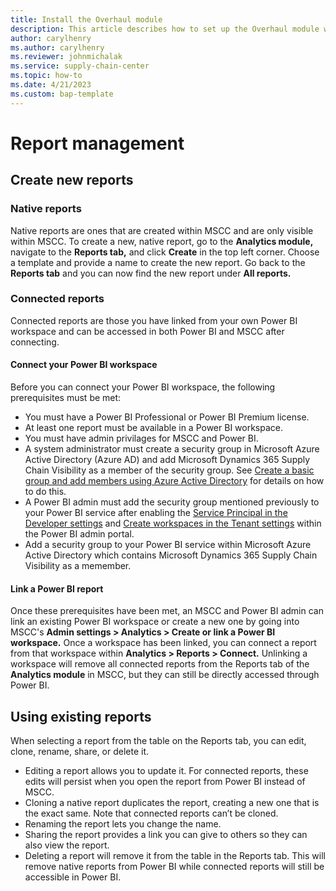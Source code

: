 ```yaml
---
title: Install the Overhaul module
description: This article describes how to set up the Overhaul module within Microsoft Supply Chain Center.
author: carylhenry
ms.author: carylhenry
ms.reviewer: johnmichalak
ms.service: supply-chain-center
ms.topic: how-to
ms.date: 4/21/2023
ms.custom: bap-template
---
```


# Report management

## Create new reports
### Native reports
Native reports are ones that are created within MSCC and are only visible within MSCC. To create a new, native report, go to the **Analytics module,** navigate to the **Reports tab,** and click **Create** in the top left corner. Choose a template and provide a name to create the new report. Go back to the **Reports tab** and you can now find the new report under **All reports.** 


### Connected reports
Connected reports are those you have linked from your own Power BI workspace and can be accessed in both Power BI and MSCC after connecting. 

#### Connect your Power BI workspace
Before you can connect your Power BI workspace, the following prerequisites must be met:
- You must have a Power BI Professional or Power BI Premium license.
- At least one report must be available in a Power BI workspace.
- You must have admin privilages for MSCC and Power BI.
- A system administrator must create a security group in Microsoft Azure Active Directory (Azure AD) and add Microsoft Dynamics 365 Supply Chain Visibility as a member of the security group. See [Create a basic group and add members using Azure Active Directory](https://learn.microsoft.com/azure/active-directory/fundamentals/how-to-manage-groups) for details on how to do this.  
- A Power BI admin must add the security group mentioned previously to your Power BI service after enabling the [Service Principal in the Developer settings](https://learn.microsoft.com/power-bi/enterprise/service-premium-service-principal#enable-service-principals) and [Create workspaces in the Tenant settings](https://learn.microsoft.com/power-bi/admin/service-admin-portal-workspace#create-the-new-workspaces) within the Power BI admin portal.
- Add a security group to your Power BI service within Microsoft Azure Active Directory which contains Microsoft Dynamics 365 Supply Chain Visibility as a memember.

#### Link a Power BI report
Once these prerequisites have been met, an MSCC and Power BI admin can link an existing Power BI workspace or create a new one by going into MSCC's **Admin settings > Analytics > Create or link a Power BI workspace.** Once a workspace has been linked, you can connect a report from that workspace within **Analytics > Reports > Connect.** Unlinking a workspace will remove all connected reports from the Reports tab of the **Analytics module** in MSCC, but they can still be directly accessed through Power BI.  


## Using existing reports
When selecting a report from the table on the Reports tab, you can edit, clone, rename, share, or delete it.  
- Editing a report allows you to update it. For connected reports, these edits will persist when you open the report from Power BI instead of MSCC. 
- Cloning a native report duplicates the report, creating a new one that is the exact same. Note that connected reports can’t be cloned. 
- Renaming the report lets you change the name.
- Sharing the report provides a link you can give to others so they can also view the report.
- Deleting a report will remove it from the table in the Reports tab. This will remove native reports from Power BI while connected reports will still be accessible in Power BI. 
